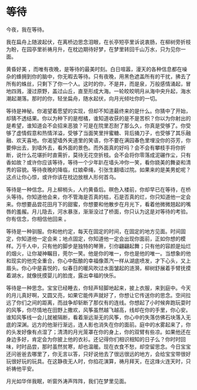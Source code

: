 # 等待

今夜，我在等待。

我在扁舟上随波起伏，在离桥边思念泪眼，在长亭短亭里诉说衷肠，在柳树旁折枝为盼，在园亭里祈祷月升，在枕边期待好梦，在梦里转回千山万水，只为见你一面。

黄昏好美 ，而唯有夜晚，是等待的最美时刻。白日喧嚣，漫天的各种信息都在噪杂的蜂拥到你的脑中，你无暇去等待。只有夜晚，用黑色遮盖所有的干扰，拂去了所有的蛛丝，只剩下了你一个人。这时的你，不是井，而是泉，万般感情涌起，冒地四溅，漫过原野，盖过山丘，直至形成大海。一轮皎皎明月从海中央升起，海水潮起潮落。那时的你，轻坐扁舟，随水起伏，向月光倾吐你的一切。

等待是神秘。你渴望着愿望的实现，但却不知道最终来的是什么。你猜中了开始，却猜不透结果。你以为种下的是柑橘，谁知道收获的是不是苦枳？你以为你射出的是希望，谁知道会不会招来恶狼？可是在院里忍耐了那么久，你真是受够了。你受够了虚情假意和热情洋溢，受够了当面笑里拌蜜糖、背后捅刀子，也受够了其乐融融、欢天喜地。你渴望墙外夹道里的笑语，你不要在满园春色里埋没你的芬芳，你要伸出去，到墙外去，看外面的景色。而外面真的好吗？会不会有攀枝手将你折断，说什么花堪折时直需折，莫待无花空折枝。会不会将你零落成泥碾作尘，只有香如故？或许你应该等待，等待一个少年趴在墙头冲你一笑，看你娆美的舞姿和清秀的容貌。等待夜晚的降临，红娘牵绳，引张生翻墙过院。如果来的是美男蛇呢？这点让你心惊，或许你该在枕边放根人形何首乌。

等待是一种信念。月上柳梢头，人约黄昏后。暝色入楼前，你却早已在等待，在桥头等待。你知道他会来，你不管海是否真的枯，石是否真的烂，你只知道他一定会来。你想要品尝花田月下的甜蜜，你想要和他散步在月光下，看着他微微翘起的嘴唇的羞赧。月儿隐去，河水暴涨，渐渐没过了桥面，你只认为这是对等待的考验。你有信念，你相信他回来 。

等待是一种驯服。你和他约定，每天在固定的时间，在固定的地方见面。时间固定，你知道他一定会来；地点固定，你知道他一定会出现你面前，正如你想的模样。万千人中，只有他的脚步是独特的琴箫，引你翩翩起舞；只有他的容颜是灿烂的烟火，让你凝神瞩目，莞尔一笑。他是你的唯一，你也是他的唯一。当想象的他和现实的他完全重合，你心中酝酿的幸福像蒸汽一样从湖底喷发，才下心头，又上眉头。你心中是喜悦的，似春日的暖风吹过水面皱起的涟漪，柳树舒展着手臂抚摸着湖水，就像抚摸婴儿的脸庞，露出幸福的快乐。

等待是一种思念。宝宝已经睡去，你轻声轻脚地起来，披上衣服，来到庭中。今天的月儿真好啊，又圆又亮，如果它能传声就好了，你想让它传送你的思念。空间拉远了你们之间的距离，而战争却斩断了那仅有的连线。你想起了小时候奔跑玩耍时的风筝，你尽情地在田野上撒欢，风筝虽然越飞越高，线却在你的手里，你心安。谁知风筝线一会儿就被隔断，看着渐远渐无的风筝，你心中的失落仿佛石块落入无底的深渊。远方的他渐行渐远，连人影也消失在你的面前。庭中的水雾起来了，你的头发好像有点湿了；清清的月光笼罩在你的身上，你的双臂有些凉。如果他还在身边多好，肯定会为你披上他的衣衫。还记得你们相识相知的日子么？你时时回味，时时品尝，那时虽然贫寒，却也温暖。现在衣食不愁，却空留思念。今日宝宝还问爸爸去哪里了，你无言以答，只好说他去了很远很远的地方，会给宝宝带很好玩很好玩的玩具。在这静夜无人时，你掐花演算，祷月拜天，在这烽火连天时，只祈祷他平安。


月光如华伴我眠，听窗外涛声阵阵，我们在梦里见面。

<!--stackedit_data:
eyJoaXN0b3J5IjpbLTExMzgyMzYxMjFdfQ==
-->
